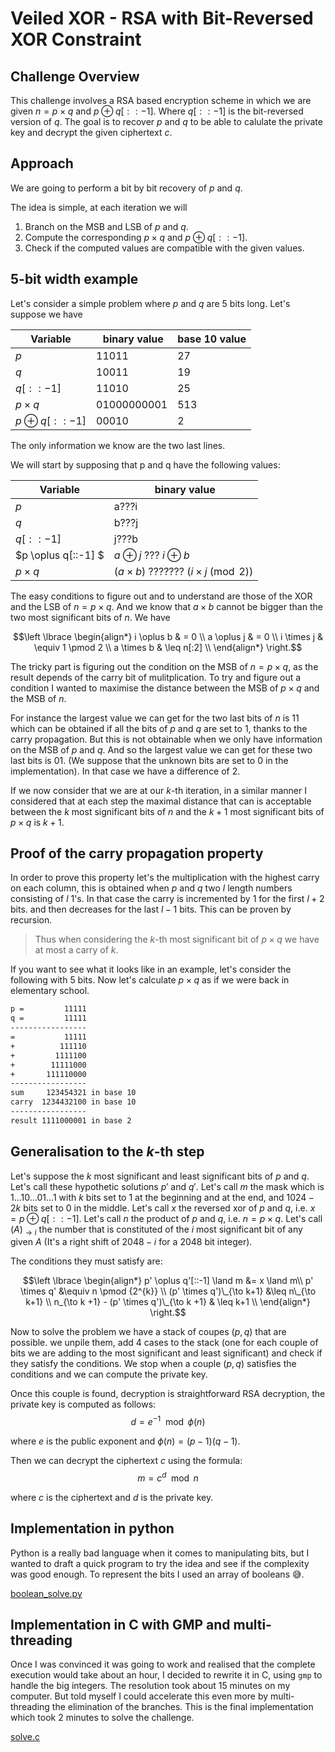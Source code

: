 # Veiled XOR - RSA with Bit-Reversed XOR Constraint

## Challenge Overview

This challenge involves a RSA based encryption scheme in which we are given $n = p \times q$ and $p \oplus q[::-1]$. Where $q[::-1]$ is the bit-reversed version of $q$. The goal is to recover $p$ and $q$ to be able to calulate the private key and decrypt the given ciphertext $c$.

## Approach

We are going to perform a bit by bit recovery of $p$ and $q$.

The idea is simple, at each iteration we will

1. Branch on the MSB and LSB of $p$ and $q$.
2. Compute the corresponding $p \times q$ and $p \oplus q[::-1]$.
3. Check if the computed values are compatible with the given values.

## 5-bit width example

Let's consider a simple problem where $p$ and $q$ are 5 bits long. Let's suppose we have

| Variable | binary value | base 10 value |
|----------|--------------|--------------|
| $p$      | 11011        | 27          |
| $q$      | 10011        | 19         |
| $q[::-1]$ | 11010        | 25        |
| $p \times q$ | 01000000001 | 513 |
| $p \oplus q[::-1]$ | 00010        | 2 |

The only information we know are the two last lines.

We will start by supposing that p and q have the following values:

| Variable | binary value |
|----------|--------------|
| $p$      | a???i        |
| $q$      | b???j        |
| $q[::-1]$ | j???b        |
| $p \oplus q[::-1] $ | $a\oplus j$ ??? $i\oplus b$ |
| $p\times q$ | $(a \times b)$ ??????? $(i \times j \pmod 2)$        |

The easy conditions to figure out and to understand are those of the XOR and the LSB of $n = p \times q$. And we know that $a \times b$ cannot be bigger than the two most significant bits of $n$. We have

$$\left \lbrace \begin{align*}
i \oplus b & = 0 \\
a \oplus j & = 0 \\
i \times j & \equiv 1  \pmod 2 \\
a \times b & \leq n[:2] \\
\end{align*} \right.$$

The tricky part is figuring out the condition on the MSB of $n = p \times q$, as the result depends of the carry bit of mulitplication. To try and figure out a condition I wanted to maximise the distance between the MSB of $p \times q$ and the MSB of $n$.

For instance the largest value we can get for the two last bits of $n$ is $11$ which can be obtained if all the bits of $p$ and $q$ are set to 1, thanks to the carry propagation. But this is not obtainable when we only have information on the MSB of $p$ and $q$. And so the largest value we can get for these two last bits is $01$. (We suppose that the unknown bits are set to $0$ in the implementation). In that case we have a difference of $2$.

If we now consider that we are at our $k$-th iteration, in a similar manner I considered that at each step the maximal distance that can is acceptable between the $k$ most significant bits of $n$ and the $k+1$ most significant bits of $p \times q$ is $k + 1$.

## Proof of the carry propagation property

In order to prove this property let's the multiplication with the highest carry on each column, this is obtained when $p$ and $q$ two $l$ length numbers consisting of $l$ $1$'s. In that case the carry is incremented by $1$ for the first $l+2$ bits. and then decreases for the last $l-1$ bits. This can be proven by recursion.

> Thus when considering the $k$-th most significant bit of $p \times q$ we have at most a carry of $k$.

If you want to see what it looks like in an example, let's consider the following with 5 bits. Now let's calculate $p \times q$ as if we were back in elementary school.
```txt
p =         11111
q =         11111
-----------------
=           11111
+          111110
+         1111100
+        11111000
+       111110000
-----------------
sum     123454321 in base 10
carry  1234432100 in base 10
-----------------
result 1111000001 in base 2
```

## Generalisation to the $k$-th step

Let's suppose the $k$ most significant and least significant bits of $p$ and $q$. Let's call these hypothetic solutions $p'$ and $q'$.
Let's call $m$ the mask which is $1...10...01...1$ with $k$ bits set to 1 at the beginning and at the end, and $1024 - 2k$ bits set to 0 in the middle.
Let's call $x$ the reversed xor of $p$ and $q$, i.e. $x = p \oplus q[::-1]$.
Let's call $n$ the product of $p$ and $q$, i.e. $n = p \times q$.
Let's call $(A)_{\to i}$ the number that is constituted of the $i$ most significant bit of any given $A$ (It's a right shift of $2048-i$ for a 2048 bit integer).

The conditions they must satisfy are:

$$\left \lbrace \begin{align*}
p' \oplus q'[::-1] \land m &= x \land m\\
p' \times q' &\equiv n \pmod {2^{k}} \\
(p' \times q')\_{\to k+1} &\leq n\_{\to k+1} \\
n_{\to k +1} - (p' \times q')\_{\to k +1} & \leq k+1 \\
\end{align*} \right.$$

Now to solve the problem we have a stack of coupes $(p, q)$ that are possible. we unpile them, add 4 cases to the stack (one for each couple of bits we are adding to the most significant and least significant) and check if they satisfy the conditions. We stop when a couple $(p, q)$ satisfies the conditions and we can compute the private key.

Once this couple is found, decryption is straightforward RSA decryption, the private key is computed as follows:
$$d = e^{-1} \mod \phi(n)$$

where $e$ is the public exponent and $\phi(n) = (p-1)(q-1)$.

Then we can decrypt the ciphertext $c$ using the formula:
$$m = c^{d} \mod n$$

where $c$ is the ciphertext and $d$ is the private key.

## Implementation in python

Python is a really bad language when it comes to manipulating bits, but I wanted to draft a quick program to try the idea and see if the complexity was good enough. To represent the bits I used an array of booleans :sweat_smile:.

[boolean_solve.py](boolean_solve.py)

## Implementation in C with GMP and multi-threading

Once I was convinced it was going to work and realised that the complete execution would take about an hour, I decided to rewrite it in C, using `gmp` to handle the big integers. The resolution took about 15 minutes on my computer. But told myself I could accelerate this even more by multi-threading the elimination of the branches. This is the final implementation which took 2 minutes to solve the challenge.

[solve.c](solve.c)
